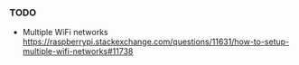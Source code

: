 ### TODO
* Multiple WiFi networks https://raspberrypi.stackexchange.com/questions/11631/how-to-setup-multiple-wifi-networks#11738
